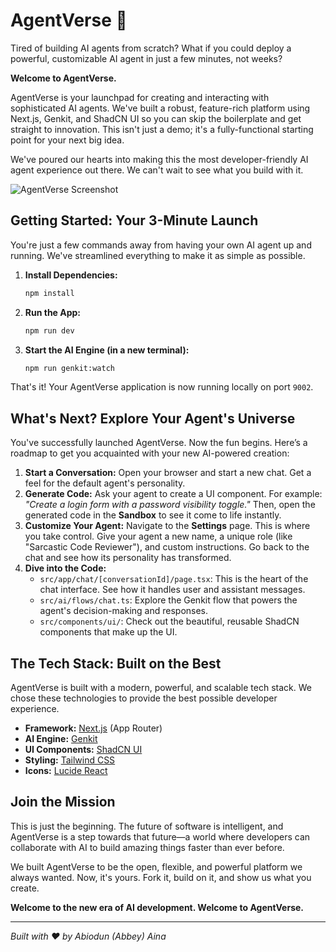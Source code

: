 # AgentVerse 🚀

Tired of building AI agents from scratch? What if you could deploy a powerful, customizable AI agent in just a few minutes, not weeks? 

**Welcome to AgentVerse.**

AgentVerse is your launchpad for creating and interacting with sophisticated AI agents. We've built a robust, feature-rich platform using Next.js, Genkit, and ShadCN UI so you can skip the boilerplate and get straight to innovation. This isn't just a demo; it's a fully-functional starting point for your next big idea.

We've poured our hearts into making this the most developer-friendly AI agent experience out there. We can't wait to see what you build with it.

![AgentVerse Screenshot](https://i.pinimg.com/736x/d0/46/d1/d046d11e3645c018903a28a6ab582676.jpg)

## Getting Started: Your 3-Minute Launch

You're just a few commands away from having your own AI agent up and running. We've streamlined everything to make it as simple as possible.

1.  **Install Dependencies:**
    ```bash
    npm install
    ```
2.  **Run the App:**
    ```bash
    npm run dev
    ```
3.  **Start the AI Engine (in a new terminal):**
    ```bash
    npm run genkit:watch
    ```

That's it! Your AgentVerse application is now running locally on port `9002`.

## What's Next? Explore Your Agent's Universe

You've successfully launched AgentVerse. Now the fun begins. Here’s a roadmap to get you acquainted with your new AI-powered creation:

1.  **Start a Conversation:** Open your browser and start a new chat. Get a feel for the default agent's personality.
2.  **Generate Code:** Ask your agent to create a UI component. For example: *"Create a login form with a password visibility toggle."* Then, open the generated code in the **Sandbox** to see it come to life instantly.
3.  **Customize Your Agent:** Navigate to the **Settings** page. This is where you take control. Give your agent a new name, a unique role (like "Sarcastic Code Reviewer"), and custom instructions. Go back to the chat and see how its personality has transformed.
4.  **Dive into the Code:**
    *   `src/app/chat/[conversationId]/page.tsx`: This is the heart of the chat interface. See how it handles user and assistant messages.
    *   `src/ai/flows/chat.ts`: Explore the Genkit flow that powers the agent's decision-making and responses.
    *   `src/components/ui/`: Check out the beautiful, reusable ShadCN components that make up the UI.

## The Tech Stack: Built on the Best

AgentVerse is built with a modern, powerful, and scalable tech stack. We chose these technologies to provide the best possible developer experience.

- **Framework:** [Next.js](https://nextjs.org/) (App Router)
- **AI Engine:** [Genkit](https://firebase.google.com/docs/genkit)
- **UI Components:** [ShadCN UI](https://ui.shadcn.com/)
- **Styling:** [Tailwind CSS](https://tailwindcss.com/)
- **Icons:** [Lucide React](https://lucide.dev/guide/packages/lucide-react)

## Join the Mission

This is just the beginning. The future of software is intelligent, and AgentVerse is a step towards that future—a world where developers can collaborate with AI to build amazing things faster than ever before.

We built AgentVerse to be the open, flexible, and powerful platform we always wanted. Now, it's yours. Fork it, build on it, and show us what you create.

**Welcome to the new era of AI development. Welcome to AgentVerse.**

---

*Built with ❤️ by Abiodun (Abbey) Aina*

